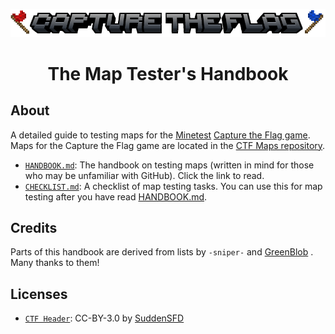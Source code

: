 <p align="center">
  <img src="images/header.png"/>
</p>
<h1 align="center">The Map Tester's Handbook</h1>

## About

A detailed guide to testing maps for the [Minetest](https://github.com/minetest/minetest) [Capture the Flag game](https://github.com/MT-CTF/capturetheflag). Maps for the Capture the Flag game are located in the [CTF Maps repository](https://github.com/mt-CTF/maps).

- [`HANDBOOK.md`](HANDBOOK.md): The handbook on testing maps (written in mind for those who may be unfamiliar with GitHub). Click the link to read.
- [`CHECKLIST.md`](CHECKLIST.md): A checklist of map testing tasks. You can use this for map testing after you have read [HANDBOOK.md](HANDBOOK.md).

## Credits
Parts of this handbook are derived from lists by `-sniper-` and [GreenBlob](https://github.com/a_blob) .  Many thanks to them!

## Licenses
- [`CTF Header`](images/header.png): CC-BY-3.0 by [SuddenSFD](https://github.com/SuddenSFD)
